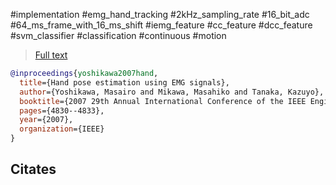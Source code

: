 #implementation
#emg_hand_tracking
#2kHz_sampling_rate #16_bit_adc
#64_ms_frame_with_16_ms_shift
#iemg_feature #cc_feature #dcc_feature
#svm_classifier
#classification
#continuous
#motion 

> [Full text](http://139.91.210.27/CBML/PROCEEDINGS/2007_EMBC/EMBC07/PDFs/Papers/12311864.pdf)

```bibtex
@inproceedings{yoshikawa2007hand,
  title={Hand pose estimation using EMG signals},
  author={Yoshikawa, Masairo and Mikawa, Masahiko and Tanaka, Kazuyo},
  booktitle={2007 29th Annual International Conference of the IEEE Engineering in Medicine and Biology Society},
  pages={4830--4833},
  year={2007},
  organization={IEEE}
}
```

Citates
- 